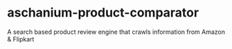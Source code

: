 # aschanium-product-comparator
A search based product review engine that crawls information from Amazon &amp; Flipkart
